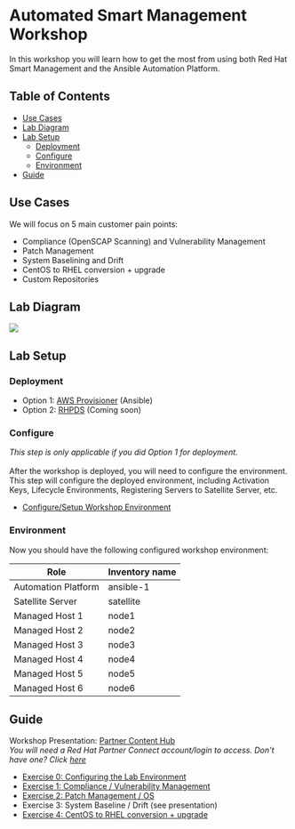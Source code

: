 # Automated Smart Management Workshop

In this workshop you will learn how to get the most from using both Red Hat Smart Management and the Ansible Automation Platform.

## Table of Contents
- [Use Cases](#use-cases)
- [Lab Diagram](#lab-diagram)
- [Lab Setup](#lab-setup)
    - [Deployment](#deployment)
    - [Configure](#configure)
    - [Environment](#environment)
- [Guide](#guide)

## Use Cases
We will focus on 5 main customer pain points:
- Compliance (OpenSCAP Scanning) and Vulnerability Management
- Patch Management
- System Baselining and Drift
- CentOS to RHEL conversion + upgrade
- Custom Repositories

## Lab Diagram
![](https://lh5.googleusercontent.com/t6LEJtEw6Q0tHt3RurTtEuR9HgLmCjJofdWyc605qD-yWiFTuMA_gfdv7NHLI7urVwMihly12QDrAvwX1nBf0-kTmLPviSNttHfUzOp3MLHmfYYCc-XDQMkBSebxLJvX0BJr9iUU)

## Lab Setup

### Deployment
- Option 1: [AWS Provisioner](https://github.com/redhat-partner-tech/partner-tech-days-march2021/blob/aap2/integrated-mgmt-workshop/provision-aws.md) (Ansible)  
- Option 2: [RHPDS](https://github.com/redhat-partner-tech/partner-tech-days-march2021/blob/aap2/integrated-mgmt-workshop/provision-rhpds.md) (Coming soon)

### Configure
*This step is only applicable if you did Option 1 for deployment.*<br><br>
After the workshop is deployed, you will need to configure the environment. This step will configure the deployed environment, including Activation Keys, Lifecycle Environments, Registering Servers to Satellite Server, etc.
- [Configure/Setup Workshop Environment](https://github.com/redhat-partner-tech/partner-tech-days-march2021/tree/aap2/integrated-mgmt-workshop/exercises/0-setup)<br>



### Environment

Now you should have the following configured workshop environment:

| Role                 | Inventory name |
| ---------------------| ---------------|
| Automation Platform  | ansible-1      |
| Satellite Server     | satellite      |
| Managed Host 1       | node1          |
| Managed Host 2       | node2          |
| Managed Host 3       | node3          |
| Managed Host 4       | node4          |
| Managed Host 5       | node5          |
| Managed Host 6       | node6          |



## Guide
Workshop Presentation: [Partner Content Hub](http://redhat-partner.highspot.com)<br>
*You will need a Red Hat Partner Connect account/login to access. Don't have one? Click [here](https://connect.redhat.com/en/support)*
* [Exercise 0: Configuring the Lab Environment](https://github.com/redhat-partner-tech/partner-tech-days-march2021/blob/aap2/integrated-mgmt-workshop/exercises/0-setup/README.md)
* [Exercise 1: Compliance / Vulnerability Management](https://github.com/redhat-partner-tech/partner-tech-days-march2021/blob/aap2/integrated-mgmt-workshop/exercises/1-compliance/openscap-exercise.md)
* [Exercise 2: Patch Management / OS](https://github.com/redhat-partner-tech/partner-tech-days-march2021/blob/aap2/integrated-mgmt-workshop/exercises/2-patching/automated-patch-management.md)
* Exercise 3: System Baseline / Drift (see presentation)
* [Exercise 4: CentOS to RHEL conversion + upgrade](https://github.com/redhat-partner-tech/partner-tech-days-march2021/blob/aap2/integrated-mgmt-workshop/exercises/4-convert2rhel/upgrade-exercise.md)
